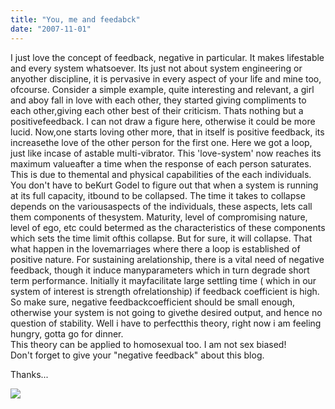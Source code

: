 ```yaml
---
title: "You, me and feedabck"
date: "2007-11-01"
---
```


I just love the concept of feedback, negative in particular. It makes lifestable and every system whatsoever. Its just not about system engineering or anyother discipline, it is pervasive in every aspect of your life and mine too, ofcourse. Consider a simple example, quite interesting and relevant, a girl and aboy fall in love with each other, they started giving compliments to each other,giving each other best of their criticism. Thats nothing but a positivefeedback. I can not draw a figure here, otherwise it could be more lucid. Now,one starts loving other more, that in itself is positive feedback, its increasethe love of the other person for the first one. Here we got a loop, just like incase of astable multi-vibrator. This 'love-system' now reaches its maximum valueafter a time when the response of each person saturates. This is due to themental and physical capabilities of the each individuals. You don't have to beKurt Godel to figure out that when a system is running at its full capacity, itbound to be collapsed. The time it takes to collapse depends on the variousaspects of the individuals, these aspects, lets call them components of thesystem. Maturity, level of compromising nature, level of ego, etc could betermed as the characteristics of these components which sets the time limit ofthis collapse. But for sure, it will collapse. That what happen in the lovemarriages where there a loop is established of positive nature. For sustaining arelationship, there is a vital need of negative feedback, though it induce manyparameters which in turn degrade short term performance. Initially it mayfacilitate large settling time ( which in our system of interest is strength ofrelationship) if feedback coefficient is high. So make sure, negative feedbackcoefficient should be small enough, otherwise your system is not going to givethe desired output, and hence no question of stability. Well i have to perfectthis theory, right now i am feeling hungry, gotta go for dinner.  
This theory can be applied to homosexual too. I am not sex biased!  
Don't forget to give your "negative feedback" about this blog.  
  
Thanks...

![](https://blogger.googleusercontent.com/tracker/3794193585985230867-2779283091385014483?l=dilawarsays.blogspot.com)
